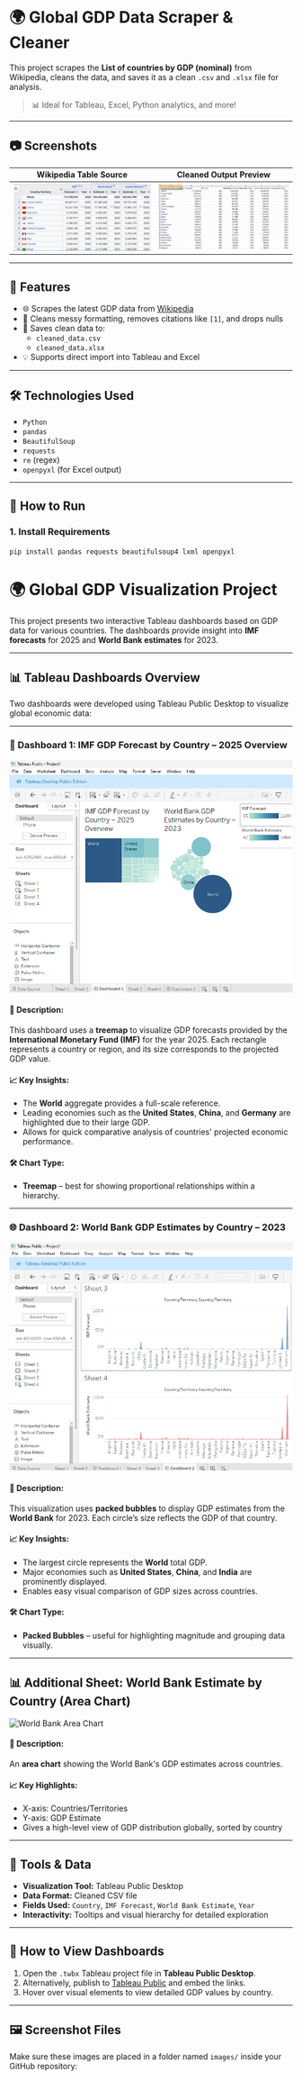 # 🌍 Global GDP Data Scraper & Cleaner

This project scrapes the **List of countries by GDP (nominal)** from Wikipedia, cleans the data, and saves it as a clean `.csv` and `.xlsx` file for analysis.

> 📊 Ideal for Tableau, Excel, Python analytics, and more!

---

## 📷 Screenshots

| Wikipedia Table Source | Cleaned Output Preview |
|------------------------|------------------------|
| ![Wikipedia Table](images/wiki_table.png) | ![Cleaned Data](images/cleaned_data.png) |

---

## 🧠 Features

- 🌐 Scrapes the latest GDP data from [Wikipedia](https://en.wikipedia.org/wiki/List_of_countries_by_GDP_(nominal))
- 🧹 Cleans messy formatting, removes citations like `[1]`, and drops nulls
- 📁 Saves clean data to:
  - `cleaned_data.csv`
  - `cleaned_data.xlsx`
- 💡 Supports direct import into Tableau and Excel

---

## 🛠️ Technologies Used

- `Python`
- `pandas`
- `BeautifulSoup`
- `requests`
- `re` (regex)
- `openpyxl` (for Excel output)

---

## 📂 How to Run

### 1. Install Requirements
```bash
pip install pandas requests beautifulsoup4 lxml openpyxl

```
# 🌍 Global GDP Visualization Project

This project presents two interactive Tableau dashboards based on GDP data for various countries. The dashboards provide insight into **IMF forecasts** for 2025 and **World Bank estimates** for 2023.

---

## 📊 Tableau Dashboards Overview

Two dashboards were developed using Tableau Public Desktop to visualize global economic data:

---

### 🧱 Dashboard 1: IMF GDP Forecast by Country – 2025 Overview

![IMF GDP Forecast Dashboard](images/dashboard1.png)

#### 📌 Description:
This dashboard uses a **treemap** to visualize GDP forecasts provided by the **International Monetary Fund (IMF)** for the year 2025. Each rectangle represents a country or region, and its size corresponds to the projected GDP value.

#### 📈 Key Insights:
- The **World** aggregate provides a full-scale reference.
- Leading economies such as the **United States**, **China**, and **Germany** are highlighted due to their large GDP.
- Allows for quick comparative analysis of countries' projected economic performance.

#### 🛠️ Chart Type:
- **Treemap** – best for showing proportional relationships within a hierarchy.

---

### 🌐 Dashboard 2: World Bank GDP Estimates by Country – 2023

![World Bank GDP Dashboard](images/dashboard2.png)

#### 📌 Description:
This visualization uses **packed bubbles** to display GDP estimates from the **World Bank** for 2023. Each circle’s size reflects the GDP of that country.

#### 📈 Key Insights:
- The largest circle represents the **World** total GDP.
- Major economies such as **United States**, **China**, and **India** are prominently displayed.
- Enables easy visual comparison of GDP sizes across countries.

#### 🛠️ Chart Type:
- **Packed Bubbles** – useful for highlighting magnitude and grouping data visually.

---

## 📊 Additional Sheet: World Bank Estimate by Country (Area Chart)

![World Bank Area Chart](images/sheet4_area_chart.png)

#### 📌 Description:
An **area chart** showing the World Bank's GDP estimates across countries.

#### 📈 Key Highlights:
- X-axis: Countries/Territories
- Y-axis: GDP Estimate
- Gives a high-level view of GDP distribution globally, sorted by country

---

## 🔧 Tools & Data

- **Visualization Tool:** Tableau Public Desktop
- **Data Format:** Cleaned CSV file
- **Fields Used:** `Country`, `IMF Forecast`, `World Bank Estimate`, `Year`
- **Interactivity:** Tooltips and visual hierarchy for detailed exploration

---

## 📂 How to View Dashboards

1. Open the `.twbx` Tableau project file in **Tableau Public Desktop**.
2. Alternatively, publish to [Tableau Public](https://public.tableau.com/) and embed the links.
3. Hover over visual elements to view detailed GDP values by country.

---

## 🖼️ Screenshot Files

Make sure these images are placed in a folder named `images/` inside your GitHub repository:





